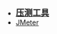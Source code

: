 - <font style="font-weight:bold;font-size:17px;">[压测工具](常用工具/压测工具/)</font>
- [JMeter](常用工具/压测工具/JMeter/)